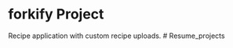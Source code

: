 # forkify Project

Recipe application with custom recipe uploads.
#   R e s u m e _ p r o j e c t s  
 